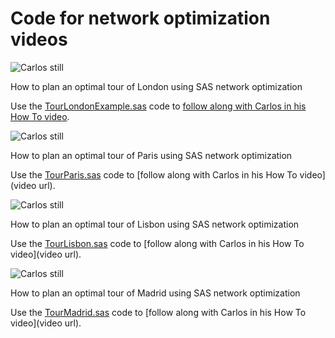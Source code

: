 # Code for network optimization videos 

![Carlos still](https://img.youtube.com/vi/pcs2yGELmH8/0.jpg)

How to plan an optimal tour of London using SAS network optimization

Use the [TourLondonExample.sas](TourLondonExample.sas) code to [follow along with Carlos in his How To video](https://www.youtube.com/watch?v=pcs2yGELmH8&list=PLVV6eZFA22QwrXd6nSDU18E6XgXSMOs87).

![Carlos still](https://img.youtube.com/vi/XXXX/0.jpg)

How to plan an optimal tour of Paris using SAS network optimization

Use the [TourParis.sas](TourParis.sas) code to [follow along with Carlos in his How To video](video url).

![Carlos still](https://img.youtube.com/vi/XXXX/0.jpg)

How to plan an optimal tour of Lisbon using SAS network optimization

Use the [TourLisbon.sas](TourLisbon.sas) code to [follow along with Carlos in his How To video](video url).

![Carlos still](https://img.youtube.com/vi/XXXX/0.jpg)

How to plan an optimal tour of Madrid using SAS network optimization

Use the [TourMadrid.sas](TourMadrid.sas) code to [follow along with Carlos in his How To video](video url).